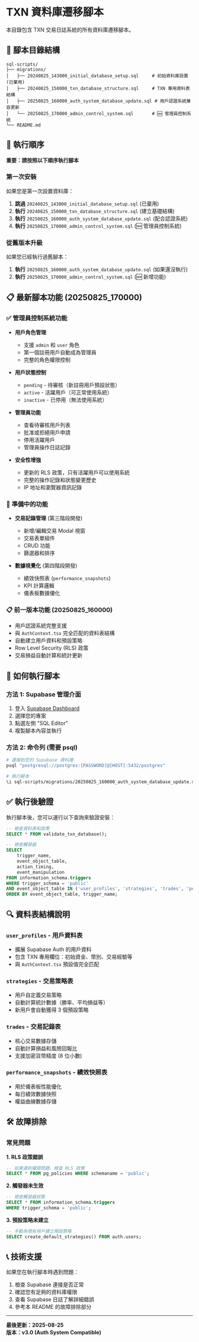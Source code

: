 # TXN 資料庫遷移腳本

本目錄包含 TXN 交易日誌系統的所有資料庫遷移腳本。

## 📁 腳本目錄結構

```
sql-scripts/
├── migrations/
│   ├── 20240825_143000_initial_database_setup.sql     # 初始資料庫設置 (已棄用)
│   ├── 20240825_150000_txn_database_structure.sql     # TXN 專用資料表結構
│   ├── 20250825_160000_auth_system_database_update.sql # 用戶認證系統兼容更新
│   └── 20250825_170000_admin_control_system.sql       # 🆕 管理員控制系統
└── README.md
```

## 🚀 執行順序

**重要：請按照以下順序執行腳本**

### 第一次安裝
如果您是第一次設置資料庫：

1. **跳過** `20240825_143000_initial_database_setup.sql` (已棄用)
2. **執行** `20240825_150000_txn_database_structure.sql` (建立基礎結構)
3. **執行** `20250825_160000_auth_system_database_update.sql` (配合認證系統)
4. **執行** `20250825_170000_admin_control_system.sql` (🆕 管理員控制系統)

### 從舊版本升級
如果您已經執行過舊腳本：

1. **執行** `20250825_160000_auth_system_database_update.sql` (如果還沒執行)
2. **執行** `20250825_170000_admin_control_system.sql` (🆕 新增功能)

## 📋 最新腳本功能 (20250825_170000)

### ✅ **管理員控制系統功能**
- **用戶角色管理**
  - 支援 `admin` 和 `user` 角色
  - 第一個註冊用戶自動成為管理員
  - 完整的角色權限控制

- **用戶狀態控制**
  - `pending` - 待審核（新註冊用戶預設狀態）
  - `active` - 活躍用戶（可正常使用系統）
  - `inactive` - 已停用（無法使用系統）

- **管理員功能**
  - 查看待審核用戶列表
  - 批准或拒絕用戶申請
  - 停用活躍用戶
  - 管理員操作日誌記錄

- **安全性增強**
  - 更新的 RLS 政策，只有活躍用戶可以使用系統
  - 完整的操作記錄和狀態變更歷史
  - IP 地址和瀏覽器資訊記錄

### 🚀 **準備中的功能**
- **交易記錄管理** (第三階段開發)
  - 新增/編輯交易 Modal 視窗
  - 交易表單組件
  - CRUD 功能
  - 篩選器和排序

- **數據視覺化** (第四階段開發)
  - 績效快照表 (`performance_snapshots`)
  - KPI 計算邏輯
  - 儀表板數據優化

### 📋 **前一版本功能 (20250825_160000)**
- 用戶認證系統完整支援
- 與 `AuthContext.tsx` 完全匹配的資料表結構
- 自動建立用戶資料和預設策略
- Row Level Security (RLS) 政策
- 交易損益自動計算和統計更新

## 🔧 如何執行腳本

### 方法 1: Supabase 管理介面
1. 登入 [Supabase Dashboard](https://supabase.com/dashboard)
2. 選擇您的專案
3. 點選左側 "SQL Editor"
4. 複製腳本內容並執行

### 方法 2: 命令列 (需要 psql)
```bash
# 連接到您的 Supabase 資料庫
psql "postgresql://postgres:[PASSWORD]@[HOST]:5432/postgres"

# 執行腳本
\i sql-scripts/migrations/20250825_160000_auth_system_database_update.sql
```

## ✅ 執行後驗證

執行腳本後，您可以運行以下查詢來驗證安裝：

```sql
-- 檢查資料表和政策
SELECT * FROM validate_txn_database();

-- 檢查觸發器
SELECT 
    trigger_name,
    event_object_table,
    action_timing,
    event_manipulation
FROM information_schema.triggers 
WHERE trigger_schema = 'public'
AND event_object_table IN ('user_profiles', 'strategies', 'trades', 'performance_snapshots')
ORDER BY event_object_table, trigger_name;
```

## 🔍 資料表結構說明

### `user_profiles` - 用戶資料表
- 擴展 Supabase Auth 的用戶資料
- 包含 TXN 專用欄位：初始資金、幣別、交易經驗等
- 與 `AuthContext.tsx` 預設值完全匹配

### `strategies` - 交易策略表
- 用戶自定義交易策略
- 自動計算統計數據（勝率、平均損益等）
- 新用戶會自動獲得 3 個預設策略

### `trades` - 交易記錄表
- 核心交易數據存儲
- 自動計算損益和風險回報比
- 支援加密貨幣精度 (8 位小數)

### `performance_snapshots` - 績效快照表
- 用於儀表板性能優化
- 每日績效數據快照
- 權益曲線數據存儲

## 🛠️ 故障排除

### 常見問題

**1. RLS 政策錯誤**
```sql
-- 如果遇到權限問題，檢查 RLS 政策
SELECT * FROM pg_policies WHERE schemaname = 'public';
```

**2. 觸發器未生效**
```sql
-- 檢查觸發器狀態
SELECT * FROM information_schema.triggers 
WHERE trigger_schema = 'public';
```

**3. 預設策略未建立**
```sql
-- 手動為現有用戶建立預設策略
SELECT create_default_strategies() FROM auth.users;
```

## 📞 技術支援

如果您在執行腳本時遇到問題：

1. 檢查 Supabase 連接是否正常
2. 確認您有足夠的資料庫權限
3. 查看 Supabase 日誌了解詳細錯誤
4. 參考本 README 的故障排除部分

---

**最後更新：2025-08-25**  
**版本：v3.0 (Auth System Compatible)**